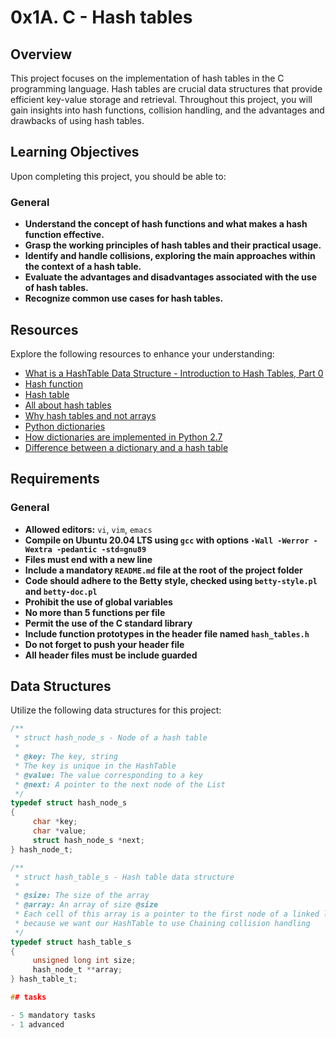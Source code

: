 # 0x1A. C - Hash tables

## Overview
This project focuses on the implementation of hash tables in the C programming language. Hash tables are crucial data structures that provide efficient key-value storage and retrieval. Throughout this project, you will gain insights into hash functions, collision handling, and the advantages and drawbacks of using hash tables.

## Learning Objectives
Upon completing this project, you should be able to:

### General
- **Understand the concept of hash functions and what makes a hash function effective.**
- **Grasp the working principles of hash tables and their practical usage.**
- **Identify and handle collisions, exploring the main approaches within the context of a hash table.**
- **Evaluate the advantages and disadvantages associated with the use of hash tables.**
- **Recognize common use cases for hash tables.**

## Resources
Explore the following resources to enhance your understanding:

- [What is a HashTable Data Structure - Introduction to Hash Tables, Part 0](https://www.youtube.com/watch?v=MfhjkfocRR0)
- [Hash function](https://en.wikipedia.org/wiki/Hash_function)
- [Hash table](https://en.wikipedia.org/wiki/Hash_table)
- [All about hash tables](https://www.interviewcake.com/concept/java/hash-map)
- [Why hash tables and not arrays](https://stackoverflow.com/questions/730620/how-does-a-hash-table-work)
- [Python dictionaries](https://dbader.org/blog/python-dictionaries-matrix)
- [How dictionaries are implemented in Python 2.7](https://www.laurentluce.com/posts/python-dictionary-implementation/)
- [Difference between a dictionary and a hash table](https://stackoverflow.com/questions/609168/difference-between-dictionary-and-hashtable)

## Requirements
### General
- **Allowed editors:** `vi`, `vim`, `emacs`
- **Compile on Ubuntu 20.04 LTS using `gcc` with options `-Wall -Werror -Wextra -pedantic -std=gnu89`**
- **Files must end with a new line**
- **Include a mandatory `README.md` file at the root of the project folder**
- **Code should adhere to the Betty style, checked using `betty-style.pl` and `betty-doc.pl`**
- **Prohibit the use of global variables**
- **No more than 5 functions per file**
- **Permit the use of the C standard library**
- **Include function prototypes in the header file named `hash_tables.h`**
- **Do not forget to push your header file**
- **All header files must be include guarded**

## Data Structures
Utilize the following data structures for this project:

```c
/**
 * struct hash_node_s - Node of a hash table
 *
 * @key: The key, string
 * The key is unique in the HashTable
 * @value: The value corresponding to a key
 * @next: A pointer to the next node of the List
 */
typedef struct hash_node_s
{
     char *key;
     char *value;
     struct hash_node_s *next;
} hash_node_t;

/**
 * struct hash_table_s - Hash table data structure
 *
 * @size: The size of the array
 * @array: An array of size @size
 * Each cell of this array is a pointer to the first node of a linked list
 * because we want our HashTable to use Chaining collision handling
 */
typedef struct hash_table_s
{
     unsigned long int size;
     hash_node_t **array;
} hash_table_t;

## tasks

- 5 mandatory tasks
- 1 advanced
